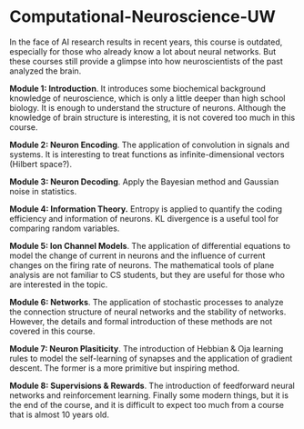 # Computational-Neuroscience-UW
In the face of AI research results in recent years, this course is outdated, especially for those who already know a lot about neural networks. But these courses still provide a glimpse into how neuroscientists of the past analyzed the brain.

**Module 1: Introduction**. It introduces some biochemical background knowledge of neuroscience, which is only a little deeper than high school biology. It is enough to understand the structure of neurons. Although the knowledge of brain structure is interesting, it is not covered too much in this course.

**Module 2: Neuron Encoding**. The application of convolution in signals and systems. It is interesting to treat functions as infinite-dimensional vectors (Hilbert space?).

**Module 3: Neuron Decoding**. Apply the Bayesian method and Gaussian noise in statistics.

**Module 4: Information Theory.** Entropy is applied to quantify the coding efficiency and information of neurons. KL divergence is a useful tool for comparing random variables.

**Module 5: Ion Channel Models**. The application of differential equations to model the change of current in neurons and the influence of current changes on the firing rate of neurons. The mathematical tools of plane analysis are not familiar to CS students, but they are useful for those who are interested in the topic.

**Module 6: Networks**. The application of stochastic processes to analyze the connection structure of neural networks and the stability of networks. However, the details and formal introduction of these methods are not covered in this course.

**Module 7: Neuron Plasiticity**. The introduction of Hebbian & Oja learning rules to model the self-learning of synapses and the application of gradient descent. The former is a more primitive but inspiring method.

**Module 8: Supervisions & Rewards**. The introduction of feedforward neural networks and reinforcement learning. Finally some modern things, but it is the end of the course, and it is difficult to expect too much from a course that is almost 10 years old.

